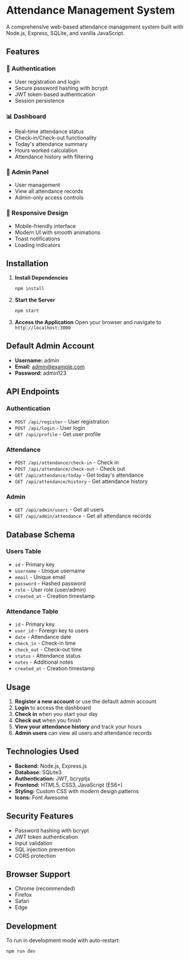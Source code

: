 # Attendance Management System

A comprehensive web-based attendance management system built with Node.js, Express, SQLite, and vanilla JavaScript.

## Features

### 🔐 Authentication
- User registration and login
- Secure password hashing with bcrypt
- JWT token-based authentication
- Session persistence

### 📊 Dashboard
- Real-time attendance status
- Check-in/Check-out functionality
- Today's attendance summary
- Hours worked calculation
- Attendance history with filtering

### 👥 Admin Panel
- User management
- View all attendance records
- Admin-only access controls

### 📱 Responsive Design
- Mobile-friendly interface
- Modern UI with smooth animations
- Toast notifications
- Loading indicators

## Installation

1. **Install Dependencies**
   ```bash
   npm install
   ```

2. **Start the Server**
   ```bash
   npm start
   ```

3. **Access the Application**
   Open your browser and navigate to `http://localhost:3000`

## Default Admin Account

- **Username:** admin
- **Email:** admin@example.com
- **Password:** admin123

## API Endpoints

### Authentication
- `POST /api/register` - User registration
- `POST /api/login` - User login
- `GET /api/profile` - Get user profile

### Attendance
- `POST /api/attendance/check-in` - Check in
- `POST /api/attendance/check-out` - Check out
- `GET /api/attendance/today` - Get today's attendance
- `GET /api/attendance/history` - Get attendance history

### Admin
- `GET /api/admin/users` - Get all users
- `GET /api/admin/attendance` - Get all attendance records

## Database Schema

### Users Table
- `id` - Primary key
- `username` - Unique username
- `email` - Unique email
- `password` - Hashed password
- `role` - User role (user/admin)
- `created_at` - Creation timestamp

### Attendance Table
- `id` - Primary key
- `user_id` - Foreign key to users
- `date` - Attendance date
- `check_in` - Check-in time
- `check_out` - Check-out time
- `status` - Attendance status
- `notes` - Additional notes
- `created_at` - Creation timestamp

## Usage

1. **Register a new account** or use the default admin account
2. **Login** to access the dashboard
3. **Check in** when you start your day
4. **Check out** when you finish
5. **View your attendance history** and track your hours
6. **Admin users** can view all users and attendance records

## Technologies Used

- **Backend:** Node.js, Express.js
- **Database:** SQLite3
- **Authentication:** JWT, bcryptjs
- **Frontend:** HTML5, CSS3, JavaScript (ES6+)
- **Styling:** Custom CSS with modern design patterns
- **Icons:** Font Awesome

## Security Features

- Password hashing with bcrypt
- JWT token authentication
- Input validation
- SQL injection prevention
- CORS protection

## Browser Support

- Chrome (recommended)
- Firefox
- Safari
- Edge

## Development

To run in development mode with auto-restart:

```bash
npm run dev
```
